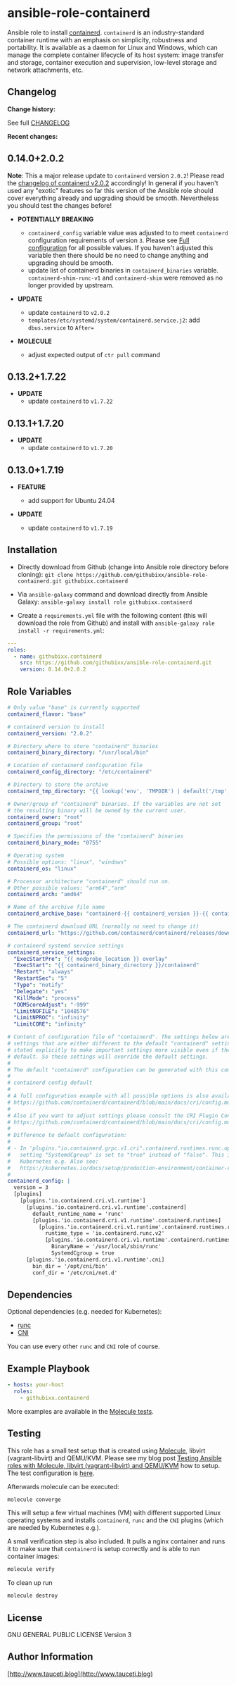 <!--
Copyright (C) 2021-2025 Robert Wimmer
SPDX-License-Identifier: GPL-3.0-or-later
-->

# ansible-role-containerd

Ansible role to install [containerd](https://github.com/containerd/containerd). `containerd` is an industry-standard container runtime with an emphasis on simplicity, robustness and portability. It is available as a daemon for Linux and Windows, which can manage the complete container lifecycle of its host system: image transfer and storage, container execution and supervision, low-level storage and network attachments, etc.

## Changelog

**Change history:**

See full [CHANGELOG](https://github.com/githubixx/ansible-role-containerd/blob/master/CHANGELOG.md)

**Recent changes:**

## 0.14.0+2.0.2

**Note**: This a major release update to `containerd` version `2.0.2`! Please read the [changelog of containerd v2.0.2](https://github.com/containerd/containerd/blob/main/docs/containerd-2.0.md) accordingly! In general if you haven't used any "exotic" features so far this version of the Ansible role should cover everything already and upgrading should be smooth. Nevertheless you should test the changes before!

- **POTENTIALLY BREAKING**
  - `containerd_config` variable value was adjusted to to meet `containerd` configuration requirements of version `3`. Please see [Full configuration](https://github.com/containerd/containerd/blob/main/docs/cri/config.md#full-configuration) for all possible values. If you haven't adjusted this variable then there should be no need to change anything and upgrading should be smooth.
  - update list of containerd binaries in `containerd_binaries` variable. `containerd-shim-runc-v1` and `containerd-shim` were removed as no longer provided by upstream.

- **UPDATE**
  - update `containerd` to `v2.0.2`
  - `templates/etc/systemd/system/containerd.service.j2`: add `dbus.service` to `After=`

- **MOLECULE**
  - adjust expected output of `ctr pull` command

## 0.13.2+1.7.22

- **UPDATE**
  - update `containerd` to `v1.7.22`

## 0.13.1+1.7.20

- **UPDATE**
  - update `containerd` to `v1.7.20`

## 0.13.0+1.7.19

- **FEATURE**
  - add support for Ubuntu 24.04

- **UPDATE**
  - update `containerd` to `v1.7.19`

## Installation

- Directly download from Github (change into Ansible role directory before cloning):
`git clone https://github.com/githubixx/ansible-role-containerd.git githubixx.containerd`

- Via `ansible-galaxy` command and download directly from Ansible Galaxy:
`ansible-galaxy install role githubixx.containerd`

- Create a `requirements.yml` file with the following content (this will download the role from Github) and install with
`ansible-galaxy role install -r requirements.yml`:

```yaml
---
roles:
  - name: githubixx.containerd
    src: https://github.com/githubixx/ansible-role-containerd.git
    version: 0.14.0+2.0.2
```

## Role Variables

```yaml
# Only value "base" is currently supported
containerd_flavor: "base"

# containerd version to install
containerd_version: "2.0.2"

# Directory where to store "containerd" binaries
containerd_binary_directory: "/usr/local/bin"

# Location of containerd configuration file
containerd_config_directory: "/etc/containerd"

# Directory to store the archive
containerd_tmp_directory: "{{ lookup('env', 'TMPDIR') | default('/tmp', true) }}"

# Owner/group of "containerd" binaries. If the variables are not set
# the resulting binary will be owned by the current user.
containerd_owner: "root"
containerd_group: "root"

# Specifies the permissions of the "containerd" binaries
containerd_binary_mode: "0755"

# Operating system
# Possible options: "linux", "windows"
containerd_os: "linux"

# Processor architecture "containerd" should run on.
# Other possible values: "arm64","arm"
containerd_arch: "amd64"

# Name of the archive file name
containerd_archive_base: "containerd-{{ containerd_version }}-{{ containerd_os }}-{{ containerd_arch }}.tar.gz"

# The containerd download URL (normally no need to change it)
containerd_url: "https://github.com/containerd/containerd/releases/download/v{{ containerd_version }}/{{ containerd_archive_base }}"

# containerd systemd service settings
containerd_service_settings:
  "ExecStartPre": "{{ modprobe_location }} overlay"
  "ExecStart": "{{ containerd_binary_directory }}/containerd"
  "Restart": "always"
  "RestartSec": "5"
  "Type": "notify"
  "Delegate": "yes"
  "KillMode": "process"
  "OOMScoreAdjust": "-999"
  "LimitNOFILE": "1048576"
  "LimitNPROC": "infinity"
  "LimitCORE": "infinity"

# Content of configuration file of "containerd". The settings below are the
# settings that are either different to the default "containerd" settings or
# stated explicitly to make important settings more visible even if they're
# default. So these settings will override the default settings.
#
# The default "containerd" configuration can be generated with this command:
#
# containerd config default
#
# A full configuration example with all possible options is also available here:
# https://github.com/containerd/containerd/blob/main/docs/cri/config.md#full-configuration
#
# Also if you want to adjust settings please consult the CRI Plugin Config Guide:
# https://github.com/containerd/containerd/blob/main/docs/cri/config.md
#
# Difference to default configuration:
#
# - In 'plugins."io.containerd.grpc.v1.cri".containerd.runtimes.runc.options' the
#   setting "SystemdCgroup" is set to "true" instead of "false". This is relevant for
#   Kubernetes e.g. Also see:
#   https://kubernetes.io/docs/setup/production-environment/container-runtimes/#containerd-systemd)
#
containerd_config: |
  version = 3
  [plugins]
    [plugins.'io.containerd.cri.v1.runtime']
      [plugins.'io.containerd.cri.v1.runtime'.containerd]
        default_runtime_name = 'runc'
        [plugins.'io.containerd.cri.v1.runtime'.containerd.runtimes]
          [plugins.'io.containerd.cri.v1.runtime'.containerd.runtimes.runc]
            runtime_type = 'io.containerd.runc.v2'
            [plugins.'io.containerd.cri.v1.runtime'.containerd.runtimes.runc.options]
              BinaryName = '/usr/local/sbin/runc'
              SystemdCgroup = true
      [plugins.'io.containerd.cri.v1.runtime'.cni]
        bin_dir = '/opt/cni/bin'
        conf_dir = '/etc/cni/net.d'
```

## Dependencies

Optional dependencies (e.g. needed for Kubernetes):

- [runc](https://github.com/githubixx/ansible-role-runc)
- [CNI](https://github.com/githubixx/ansible-role-cni)

You can use every other `runc` and `CNI` role of course.

## Example Playbook

```yaml
- hosts: your-host
  roles:
    - githubixx.containerd
```

More examples are available in the [Molecule tests](https://github.com/githubixx/ansible-role-containerd/tree/master/molecule/kvm).

## Testing

This role has a small test setup that is created using [Molecule](https://github.com/ansible-community/molecule), libvirt (vagrant-libvirt) and QEMU/KVM. Please see my blog post [Testing Ansible roles with Molecule, libvirt (vagrant-libvirt) and QEMU/KVM](https://www.tauceti.blog/posts/testing-ansible-roles-with-molecule-libvirt-vagrant-qemu-kvm/) how to setup. The test configuration is [here](https://github.com/githubixx/ansible-role-containerd/tree/master/molecule/kvm).

Afterwards molecule can be executed:

```bash
molecule converge
```

This will setup a few virtual machines (VM) with different supported Linux operating systems and installs `containerd`, `runc` and the `CNI` plugins (which are needed by Kubernetes e.g.).

A small verification step is also included. It pulls a nginx container and runs it to make sure that `containerd` is setup correctly and is able to run container images:

```bash
molecule verify
```

To clean up run

```bash
molecule destroy
```

## License

GNU GENERAL PUBLIC LICENSE Version 3

## Author Information

[http://www.tauceti.blog](http://www.tauceti.blog)
